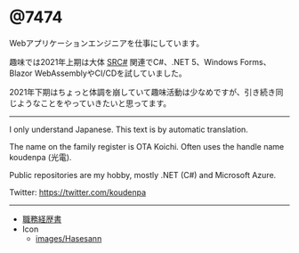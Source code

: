 # @7474

Webアプリケーションエンジニアを仕事にしています。

趣味では2021年上期は大体 [SRC#](https://github.com/7474/SRC) 関連でC#、.NET 5、Windows Forms、Blazor WebAssemblyやCI/CDを試していました。

2021年下期はちょっと体調を崩していて趣味活動は少なめですが、引き続き同じようなことをやっていきたいと思ってます。

----

I only understand Japanese.
This text is by automatic translation. 

The name on the family register is OTA Koichi.
Often uses the handle name koudenpa (光電).

Public repositories are my hobby, mostly .NET (C#) and Microsoft Azure.

Twitter: https://twitter.com/koudenpa

----

- [職務経歴書](職務経歴書)
- Icon
  - [images/Hasesann](images/Hasesann)
